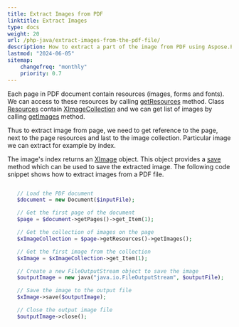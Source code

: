 ```yaml
---
title: Extract Images from PDF 
linktitle: Extract Images
type: docs
weight: 20
url: /php-java/extract-images-from-the-pdf-file/
description: How to extract a part of the image from PDF using Aspose.PDF for PHP
lastmod: "2024-06-05"
sitemap:
    changefreq: "monthly"
    priority: 0.7
---
```


Each page in PDF document contain resources (images, forms and fonts). We can access to these resources by calling [getResources](https://reference.aspose.com/pdf/java/com.aspose.pdf/Page#getResources--) method. Class [Resources](https://reference.aspose.com/pdf/java/com.aspose.pdf/Resources) contain [XImageCollection](https://reference.aspose.com/pdf/java/com.aspose.pdf/XImageCollection) and we can get list of images by calling [getImages](https://reference.aspose.com/pdf/java/com.aspose.pdf/Resources#getImages--) method.

Thus to extract image from page, we need to get reference to the page, next to the page resources and last to the image collection.
Particular image we can extract for example by index.

The image's index returns an [XImage](https://reference.aspose.com/pdf/java/com.aspose.pdf/XImage) object.
This object provides a [save](https://reference.aspose.com/pdf/java/com.aspose.pdf/XImage#save-java.io.OutputStream-) method which can be used to save the extracted image. The following code snippet shows how to extract images from a PDF file.

 ```php
 
    // Load the PDF document
    $document = new Document($inputFile);

    // Get the first page of the document
    $page = $document->getPages()->get_Item(1);

    // Get the collection of images on the page
    $xImageCollection = $page->getResources()->getImages();

    // Get the first image from the collection
    $xImage = $xImageCollection->get_Item(1);

    // Create a new FileOutputStream object to save the image
    $outputImage = new java("java.io.FileOutputStream", $outputFile);

    // Save the image to the output file
    $xImage->save($outputImage);

    // Close the output image file
    $outputImage->close();
```
